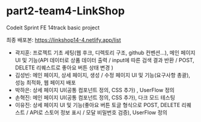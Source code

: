 # part2-team4-LinkShop

Codeit Sprint FE 14track basic project

최종 배포본: https://linkshop14-4.netlify.app/list

* 곽지훈: 프로젝트 기초 세팅(웹 후크, 디렉토리 구조, github 컨벤션...), 메인 페이지 UI 및 기능(API 데이터로 상품 데이터 출력 / input에 따른 검색 결과 반환 / POST, DELETE 리퀘스트로 좋아요 버튼 상태 변경 ) 
* 김성빈: 메인 페이지, 상세 페이지, 생성 / 수정 페이지 UI 및 기능(요구사항 총괄), 성능 최적화, 웹 페이지 배포
* 박하은: 상세 페이지 UI(공통 컴포넌트 정의, CSS 추가) , UserFlow 정의
* 손혁진: 메인 페이지 UI(공통 컴포넌트 정의, CSS 추가), 다크 모드 테스팅
* 이유진: 상세 페이지 UI 및 기능(좋아요 버튼 토글 형식으로 POST, DELETE 리퀘스트 / API로 스토어 정보 표시 / 모달 비밀번호 검증), UserFlow 정의
